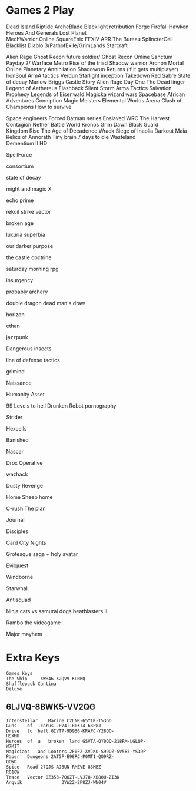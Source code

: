 # Games	2	Play

Dead	Island	Riptide
ArcheBlade
Blacklight	retribution
Forge
Firefall
Hawken
Heroes	And	Generals
Lost	Planet	
MechWarrior	Online
SquareEnix	FFXIV	ARR
The	Bureau
SplincterCell	Blacklist
Diablo	3/PathofExile/GrimLands
Starcraft	


Alien	Rage
Ghost	Recon	future	soldier/	Ghost	Recon	Online
Sanctum	
Payday	2/
Warface
Metro
Rise	of	the	triad
Shadow	warrior
Archon
Mortal	Online
Planetary	Annihilation
Shadowrun	Returns	(if	it	gets	multiplayer)
IronSoul
ArmA	tactics
Verdun
Starlight	inception
	Takedown	Red	Sabre
State	of	decay
Marlow	Briggs
Castle	Story
Alien	Rage
Day	One
The	Dead	linger
Legend	of	Aethereus
Flashback
	Silent	Storm
Arma	Tactics
Salvation	Prophecy
Legends	of	Eisenwald
Magicka	wizard	wars
Spacebase
African	Adventures
Conniption
Magic	Meisters
Elemental	Worlds
Arena	Clash	of	Champions
	How	to	survive


Space	engineers
Forced
Batman	series
Enslaved
WRC	
The	Harvest
Contagion
Nether
Battle	World	Kronos
Grim	Dawn
Black	Guard	
Kingdom	Rise
The	Age	of	Decadence
Wrack
Siege	of	Inaolia
Darkout
Maia
Relics	of	Annorath
Tiny	brain
7	days	to	die
Wasteland	
Dementium	II	HD

SpellForce	

consortium

state	of	decay

might	and	magic	X

echo	prime

rekoil
strike	vector

broken	age

luxuria	superbia

our	darker	purpose

the	castle	doctrine

saturday	morning	rpg

insurgency

probably	archery


double	dragon
dead	man's	draw

horizon

ethan

jazzpunk

Dangerous	insects

line	of	defense	tactics

grimind

Naissance

Humanity	Asset

99	Levels	to	hell
Drunken	Robot	pornography

Strider

Hexcells

Banished

Nascar

Drox	Operative

wazhack

Dusty	Revenge

Home	Sheep	home

C-rush
The	plan

Journal

Disciples	

Card	City	Nights

Grotesque	saga	+	holy	avatar

Evilquest

Windborne

Starwhal

Antisquad

Ninja	cats	vs	samurai	dogs
beatblasters	III

Rambo	the	videogame

Major	mayhem



# Extra	Keys

```
Games Keys
The	Ship	 XWB46-X2QV9-KLNRQ
Shufflepuck	Cantina
Deluxe
```
## 6LJVQ-8BWK5-VV2QG

```
Interstellar	Marine C2LNR-65YIK-T53GD
Guns	of	Icarus JP74T-R0XT4-63P8J
Drive	to	hell GIVT7-9D9S6-KRAPC-Y28QO-
HSXMH
Heroes	of	a	broken	land GSVTA-QY0OQ-218RM-LGLQP-
W7MIT
Magicians	and	Looters 2F0FZ-XVJKU-S99OZ-SV585-YS39P
Paper	Dungeons 2AT5F-E98RC-P0MT1-QO9RZ-
QOWD
Spice	Road 27QJS-AJ6UN-RMZVE-83MBZ-
R018W
Trace	Vector 0Z353-7QOZT-LVJ78-XB80U-ZI3K
Angvik				 3YW22-2P8ZJ-WN04V
```

